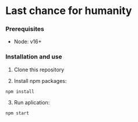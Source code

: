 # Last chance for humanity

### Prerequisites

* Node: v16+

### Installation and use

1) Clone this repository

2) Install npm packages:

```
npm install
```

3) Run aplication:

```
npm start
```

